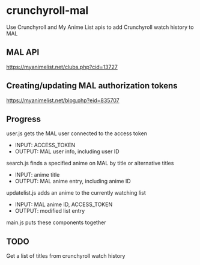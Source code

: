# crunchyroll-mal
Use Crunchyroll and My Anime List apis to add Crunchyroll watch history to MAL

## MAL API
https://myanimelist.net/clubs.php?cid=13727

## Creating/updating MAL authorization tokens
https://myanimelist.net/blog.php?eid=835707

## Progress
user.js gets the MAL user connected to the access token  
 * INPUT: ACCESS_TOKEN  
 * OUTPUT: MAL user info, including user ID  

search.js finds a specified anime on MAL by title or alternative titles  
 * INPUT: anime title  
 * OUTPUT: MAL anime entry, including anime ID  

updatelist.js adds an anime to the currently watching list  
 * INPUT: MAL anime ID, ACCESS_TOKEN  
 * OUTPUT: modified list entry  

main.js puts these components together  

## TODO
Get a list of titles from crunchyroll watch history
